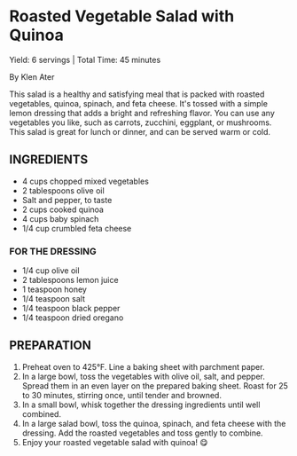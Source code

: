 <!-- recipe-style: nytimes -->
# Roasted Vegetable Salad with Quinoa
Yield: 6 servings | Total Time: 45 minutes

By Klen Ater

This salad is a healthy and satisfying meal that is packed with roasted vegetables, quinoa, spinach, and feta cheese. It's tossed with a simple lemon dressing that adds a bright and refreshing flavor. You can use any vegetables you like, such as carrots, zucchini, eggplant, or mushrooms. This salad is great for lunch or dinner, and can be served warm or cold.

## INGREDIENTS

* 4 cups chopped mixed vegetables
* 2 tablespoons olive oil
* Salt and pepper, to taste
* 2 cups cooked quinoa
* 4 cups baby spinach
* 1/4 cup crumbled feta cheese

### FOR THE DRESSING

* 1/4 cup olive oil
* 2 tablespoons lemon juice
* 1 teaspoon honey
* 1/4 teaspoon salt
* 1/4 teaspoon black pepper
* 1/4 teaspoon dried oregano

## PREPARATION

1. Preheat oven to 425°F. Line a baking sheet with parchment paper.
2. In a large bowl, toss the vegetables with olive oil, salt, and pepper. Spread them in an even layer on the prepared baking sheet. Roast for 25 to 30 minutes, stirring once, until tender and browned.
3. In a small bowl, whisk together the dressing ingredients until well combined.
4. In a large salad bowl, toss the quinoa, spinach, and feta cheese with the dressing. Add the roasted vegetables and toss gently to combine.
5. Enjoy your roasted vegetable salad with quinoa! 😋
